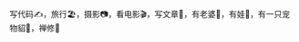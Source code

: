 
写代码:writing_hand:，旅行:beach_umbrella:，摄影:camera:，看电影:clapper:，写文章:book:，有老婆:girl:，有娃:baby:，有一只宠物貂:skunk:，禅修:pray:

